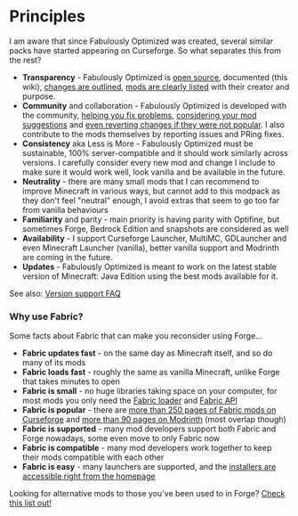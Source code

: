 # Principles

I am aware that since Fabulously Optimized was created, several similar packs have started appearing on Curseforge. So what separates this from the rest?

* **Transparency** - Fabulously Optimized is [open source](https://github.com/Fabulously-Optimized/fabulously-optimized/blob/main/LICENSE.md), documented (this wiki), [changes are outlined](https://github.com/Fabulously-Optimized/fabulously-optimized/blob/main/CHANGELOG.md), [mods are clearly listed](https://github.com/Fabulously-Optimized/fabulously-optimized#included-mods) with their creator and purpose.
* **Community** and collaboration - Fabulously Optimized is developed with the community, [helping you fix problems](https://www.curseforge.com/minecraft/modpacks/fabulously-optimized#reply), [considering your mod suggestions](https://github.com/Fabulously-Optimized/fabulously-optimized/issues) and [even reverting changes if they were not popular](https://github.com/Fabulously-Optimized/fabulously-optimized/blob/main/CHANGELOG.md#131-2020-09-29). I also contribute to the mods themselves by reporting issues and PRing fixes.
* **Consistency** aka Less is More - Fabulously Optimized must be sustainable, 100% server-compatible and it should work similarly across versions. I carefully consider every new mod and change I include to make sure it would work well, look vanilla and be available in the future.
* **Neutrality** - there are many small mods that I can recommend to improve Minecraft in various ways, but cannot add to this modpack as they don't feel "neutral" enough, I avoid extras that seem to go too far from vanilla behaviours
* **Familiarity** and parity - main priority is having parity with Optifine, but sometimes Forge, Bedrock Edition and snapshots are considered as well
* **Availability** - I support Curseforge Launcher, MultiMC, GDLauncher and even Minecraft Launcher (vanilla), better vanilla support and Modrinth are coming in the future.
* **Updates** - Fabulously Optimized is meant to work on the latest stable version of Minecraft: Java Edition using the best mods available for it.

See also: [Version support FAQ](version-support.md)

### Why use Fabric?

Some facts about Fabric that can make you reconsider using Forge...

* **Fabric updates fast** - on the same day as Minecraft itself, and so do many of its mods
* **Fabric loads fast** - roughly the same as vanilla Minecraft, unlike Forge that takes minutes to open
* **Fabric is small** - no huge libraries taking space on your computer, for most mods you only need the [Fabric loader](https://fabricmc.net/use/) and [Fabric API](https://www.curseforge.com/minecraft/mc-mods/fabric-api)
* **Fabric is popular** - there are [more than 250 pages of Fabric mods on Curseforge](https://www.curseforge.com/minecraft/mc-mods?filter-game-version=2020709689:7499) and [more than 90 pages on Modrinth](https://modrinth.com/mods?q=\&f=categories%3Afabric) (most overlap though)
* **Fabric is supported** - many mod developers support both Fabric and Forge nowadays, some even move to only Fabric now
* **Fabric is compatible** - many mod developers work together to keep their mods compatible with each other
* **Fabric is easy** - many launchers are supported, and the [installers are accessible right from the homepage](https://fabricmc.net/use/?page=installer)

Looking for alternative mods to those you've been used to in Forge? [Check this list out!](https://gist.github.com/TrueCP6/4853f15015b210fd3b1e210e9e485f83#file-forge-to-fabric-ports-md)
